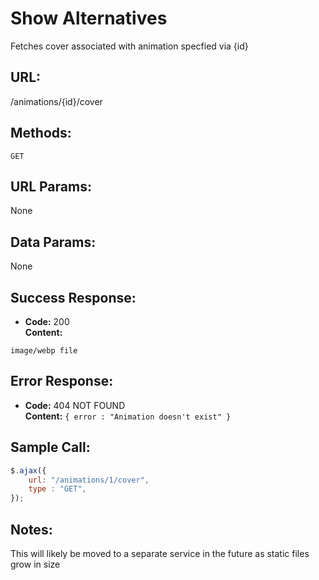 # Show Alternatives

  Fetches cover associated with animation specfied via {id}
  
## URL:

  /animations/{id}/cover

## Methods:

  `GET`
  
## URL Params:

  None

## Data Params:

  None

## Success Response:

  * **Code:** 200 <br />
  **Content:** 
  ```
  image/webp file
  ```
 
## Error Response:

  * **Code:** 404 NOT FOUND <br />
  **Content:** `{ error : "Animation doesn't exist" }`

## Sample Call:

  ```javascript
  $.ajax({
      url: "/animations/1/cover",
      type : "GET",
  });
  ```

## Notes:

  This will likely be moved to a separate service in the future as static files grow in size